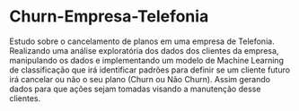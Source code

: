 # Churn-Empresa-Telefonia

Estudo sobre o cancelamento de planos em uma empresa de Telefonia. Realizando uma análise exploratória dos dados dos clientes da empresa, manipulando os dados e  implementando um modelo de Machine Learning de classificação que irá identificar padrões para definir se um cliente futuro irá cancelar ou não o seu plano (Churn ou Não Churn). Assim gerando dados para que ações sejam tomadas visando a manutenção desse clientes.
